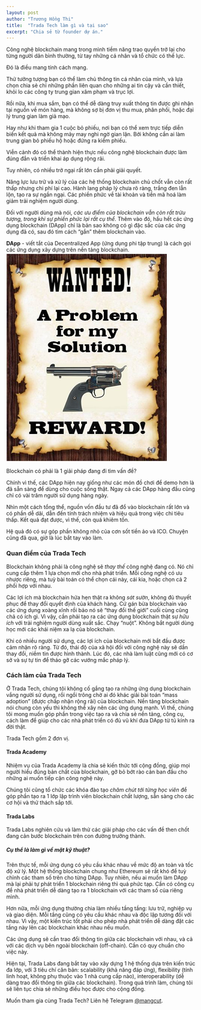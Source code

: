 ```yaml
---
layout: post
author: "Trương Hồng Thi"
title:  "Trada Tech làm gì và tại sao"
excerpt: "Chia sẻ từ founder dự án."
---
```


Công nghệ blockchain mang trong mình tiềm năng trao quyền trở lại cho từng người dân bình thường, từ tay những cá nhân và tổ chức có thế lực.

Đó là điều mang tính cách mạng.

Thử tưởng tượng bạn có thể làm chủ thông tin cá nhân của mình, và lựa chọn chia sẻ chỉ những phần liên quan cho những ai tin cậy và cần thiết, khỏi lo các công ty trung gian xâm phạm và trục lợi.

Rồi nữa, khi mua sắm, bạn có thể dễ dàng truy xuất thông tin được ghi nhận tại nguồn về món hàng, mà không sợ bị đơn vị thu mua, phân phối, hoặc đại lý trung gian làm giả mạo.

Hay như khi tham gia 1 cuộc bỏ phiếu, nơi bạn có thể xem trực tiếp diễn biến kết quả mà không mảy may nghi ngờ gian lận. Bởi không cần ai làm trung gian bỏ phiếu hộ hoặc đứng ra kiểm phiếu.

Viễn cảnh đó có thể thành hiện thực nếu công nghệ blockchain được làm đúng đắn và triển khai áp dụng rộng rãi.

<!--div class="info">
  <h5>Thế còn tiền mã hoá?</h5>
  <p>Thanh toán (sử dụng tiền mã hoá) cũng là một ứng dụng quan trọng khác. Tuy nhiên, nó cũng chỉ là 1 trong rất nhiều ứng dụng khác nhau của blockchain.</p>
</div-->

Tuy nhiên, có nhiều trở ngại rất lớn cần phải giải quyết.

Năng lực lưu trữ và xử lý của các hệ thống blockchain chủ chốt vẫn còn rất thấp nhưng chi phí lại cao. Hành lang pháp lý chưa rõ ràng, trắng đen lẫn lộn, tạo ra sự ngần ngại. Các phiền phức về tài khoản và tiền mã hoá làm giảm trải nghiệm người dùng.

Đối với người dùng mà nói, *các ưu điểm của blockchain vẫn còn rất trừu tượng, trong khi sự phiền phức lại rất cụ thể*. Thêm vào đó, hầu hết các ứng dụng blockchain (DApp) chỉ là bản sao không có gì đặc sắc của các ứng dụng đã có, sau đó tìm cách “gắn” thêm blockchain vào. 

<div class="info">
<b>DApp</b> - viết tắt của Decentralized App (ứng dụng phi tập trung) là cách gọi các ứng dụng xây dựng trên nền tảng blockchain.
</div>

<div class="media">
  <img src="/assets/img/problemWanted.jpg">
  <p class="caption">Blockchain có phải là 1 giải pháp đang đi tìm vấn đề?</p>
</div>

Chính vì thế, các DApp hiện nay giống như các món đồ chơi để demo hơn là đã sẵn sàng để dùng cho cuộc sống thật. Ngay cả các DApp hàng đầu cũng chỉ có vài trăm người sử dụng hàng ngày.

Nhìn một cách tổng thể, nguồn vốn đầu tư đã đổ vào blockchain rất lớn và có phần dễ dãi, dẫn đến tính trách nhiệm và hiệu quả trong việc chi tiêu thấp. Kết quả đạt được, vì thế, còn quá khiêm tốn.

Hệ quả đó có sự góp phần không nhỏ của cơn sốt tiền ảo và ICO. Chuyện cũng đã qua, giờ là lúc bắt tay vào làm.

### Quan điểm của Trada Tech
Blockchain không phải là công nghệ sẽ *thay thế* công nghệ đang có. Nó chỉ cung cấp thêm 1 lựa chọn mới cho nhà phát triển. Mỗi công nghệ có ưu nhược riêng, mà tuỳ bài toán có thể chọn cái này, cái kia, hoặc chọn cả 2 phối hợp với nhau.

Các lợi ích mà blockchain hứa hẹn thật ra không *sát sườn*, không đủ thuyết phục để thay đổi quyết định của khách hàng. Cứ gán bừa blockchain vào các ứng dụng xoàng xĩnh rồi bảo nó sẽ “thay đổi thế giới” cuối cùng cũng chả có ích gì. Vì vậy, cần phải tạo ra các ứng dụng blockchain thật sự *hữu ích* với trải nghiệm người dùng xuất sắc. Chạy “nuột”. Không bắt người dùng học mới các khái niệm xa lạ của blockchain.

Khi có nhiều người sử dụng, các lợi ích của blockchain mới bắt đầu được cảm nhận rõ ràng. Từ đó, thái độ của xã hội đối với công nghệ này sẽ dần thay đổi, niềm tin được hình thành. Lúc đó, các nhà làm luật cũng mới có cơ sở và sự tự tin để tháo gỡ các vướng mắc pháp lý.

### Cách làm của Trada Tech
Ở Trada Tech, chúng tôi không cố gắng tạo ra những ứng dụng blockchain vắng người sử dụng, rồi ngồi trông chờ ai đó khác giải bài toán “mass adoption” (được chấp nhận rộng rãi) của blockchain. Nền tảng blockchain nói chung còn yếu thì không thể xây nên các ứng dụng mạnh. Vì thế, chúng tôi mong muốn góp phần trong việc tạo ra và chia sẻ nền tảng, công cụ, cách làm để giúp cho các nhà phát triển có đủ vũ khí đưa DApp từ tủ kính ra đời thật.

Trada Tech gồm 2 đơn vị.

#### Trada Academy

Nhiệm vụ của Trada Academy là chia sẻ kiến thức tới cộng đồng, giúp mọi người hiểu đúng bản chất của  blockchain, gỡ bỏ bớt rào cản ban đầu cho những ai muốn tiếp cận công nghệ này.

Chúng tôi cũng tổ chức các khóa đào tạo *chăm chút tới từng học viên* để góp phần tạo ra 1 lớp lập trình viên blockchain chất lượng, sẵn sàng cho các cơ hội và thử thách sắp tới.

#### Trada Labs

Trada Labs nghiên cứu và làm thử các giải pháp cho các vấn đề then chốt đang cản bước blockchain trên con đường trưởng thành.

<div class="info">
<h5>Cụ thể là làm gì về mặt kỹ thuật?</h5>
<p>Trên thực tế, mỗi ứng dụng có yêu cầu khác nhau về mức độ an toàn và tốc độ xử lý. Một hệ thống blockchain chung như Ethereum sẽ rất khó để tuỳ chỉnh các tham số trên cho từng DApp. Tuy nhiên, nếu ai muốn làm DApp mà lại phải tự phát triển 1 blockchain riêng thì quá phức tạp. Cần có công cụ để nhà phát triển dễ dàng tạo ra 1 blockchain với các tham số của riêng mình.</p>

<p>Hơn nữa, mỗi ứng dụng thường chia làm nhiều tầng tầng: lưu trữ, nghiệp vụ và giao diện. Mỗi tầng cũng có yêu cầu khác nhau và độc lập tương đối với nhau. Vì vậy, một kiến trúc tốt phải cho phép nhà phát triển dễ dàng đặt các tầng này lên các blockchain khác nhau nếu muốn.</p>

<p>Các ứng dụng sẽ cần trao đổi thông tin giữa các blockchain với nhau, và cả với các dịch vụ bên ngoài blockchain (off-chain). Cần có quy chuẩn cho việc này.</p>

<p>Hiện tại, Trada Labs đang bắt tay vào xây dựng 1 hệ thống dựa trên kiến trúc đa lớp, với 3 tiêu chí căn bản: scalability (khả năng đáp ứng), flexibility (tính linh hoạt, không phụ thuộc vào 1 nhà cung cấp nào), interoperability (dễ dàng trao đổi thông tin giữa các blockchain). Trong quá trình làm, chúng tôi sẽ liên tục chia sẻ những điều học được cho cộng đồng.</p>
</div>

Muốn tham gia cùng Trada Tech? Liên hệ Telegram <a href="https://t.me/mangcut" target="_blank">@mangcut</a>.
